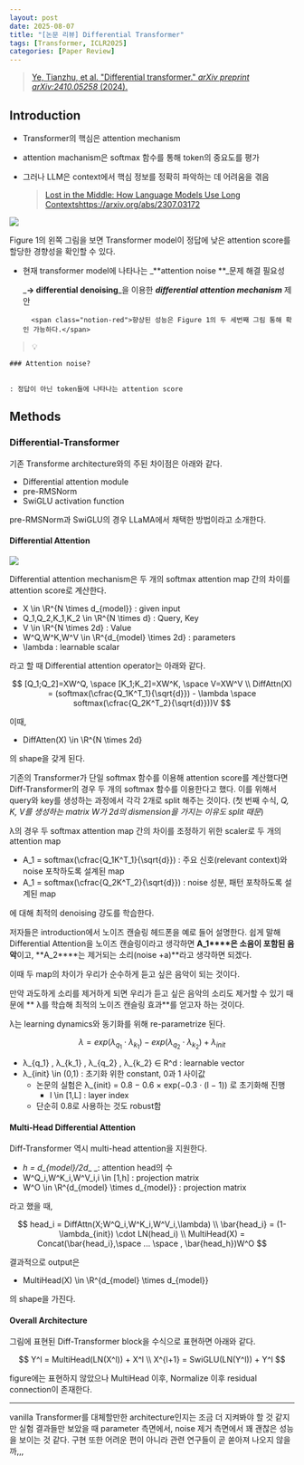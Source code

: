 ```yaml
---
layout: post
date: 2025-08-07
title: "[논문 리뷰] Differential Transformer"
tags: [Transformer, ICLR2025]
categories: [Paper Review]
---
```


> [Ye, Tianzhu, et al. "Differential transformer." ](https://arxiv.org/abs/2410.05258)[_arXiv preprint arXiv:2410.05258_](https://arxiv.org/abs/2410.05258)[ (2024).](https://arxiv.org/abs/2410.05258)



## Introduction

- Transformer의 핵심은 attention mechanism
- attention machanism은 softmax 함수를 통해 token의 중요도를 평가
- 그러나 LLM은 context에서 핵심 정보를 정확히 파악하는 데 어려움을 겪음

	> [Lost in the Middle: How Language Models Use Long Contextshttps://arxiv.org/abs/2307.03172](https://arxiv.org/abs/2307.03172)


![](https://prod-files-secure.s3.us-west-2.amazonaws.com/542b861c-36a8-4051-84e5-8804b6728dba/9083ea56-691a-4752-ae26-47f403431ac8/image.png?X-Amz-Algorithm=AWS4-HMAC-SHA256&X-Amz-Content-Sha256=UNSIGNED-PAYLOAD&X-Amz-Credential=ASIAZI2LB466SWIO6M3O%2F20250919%2Fus-west-2%2Fs3%2Faws4_request&X-Amz-Date=20250919T160115Z&X-Amz-Expires=3600&X-Amz-Security-Token=IQoJb3JpZ2luX2VjEFsaCXVzLXdlc3QtMiJGMEQCIGkgdiPrBHfNSpbBiulkAp0xGxhrlc83o7%2BkNSFlI4ASAiBsxgAA%2FTvDKwhEJhpJJd6Vi4KJWj5Lr4VCSruby1N%2BGCqIBAjU%2F%2F%2F%2F%2F%2F%2F%2F%2F%2F8BEAAaDDYzNzQyMzE4MzgwNSIM%2Bfxi8CnZC7hcOkD3KtwDdBOfNSAiSNevUGr2QlpKrmWU%2FFUyq35e0NCyP7er5FO6XOU6%2Bw3rCpOTZKxB9NYQaS2YYfJinGsdCylPPTGAy49Np%2BLsx9HP%2BxY4PTQYMBEBQy6Z6teFhp5gqQ%2ByOSvp1ygCvOGSZRiejxjqBoVF9jJDfxHlzZjkn3tE9zGuolZVlX8RhXapGDwtPASAy0vchceIS8wofsC6a71i4oAcW09r7DsZ8BYvDjBDHVMP7U%2BRP3AZ5I8hVmCz7m7EPvrrEivMdGOpQEdCqSZFjmjn2nMJwTe6nj6nyimkyXpCFZbgueeYjS%2FNaVtBVX%2BEcFnD4ZPDNwMCFgGEIKsrzGhhC%2BsLVFyMwQoHyj2e2AFUAjpfZC3DUSGykm0dlVjLbjnQWzBdkkry%2B9aq2Mej85fsfBHC%2BUay%2FLF3ugDvlVvFUSTu%2BO3pwjYEacNh%2BDbtSx1%2F94hHGGXqWaa%2BAQCmnxZOLBYv5UjZBNSdBaPnL4PCJkoWrfpoOwQHqIFwH%2F3VoEgFRzvdi27XjH7JyboS1XA04TEIC9Lzfr%2FJNuFQtzwyNHdwUf8u2zU%2FRUEIoalUHJVYOD9qhC4C3H6d18%2F4HssHqvBcB6p18GLg7nvfk3vM7scuTk1SgJGQlVrcUCYwkt%2B0xgY6pgHr32MzJGkkPmVRTkFmLgmrYARmqGklKsj6NMJLeqmz0gIpODah3UUxD8NkArbmNLP%2FG1FzuelWPVnFZ2QFIye7jVGGGWvIGm1Ip0Y1svUf9fCFtXB10Hk05lVvXUcYBXiAuPCe2RLF0y1cx4j8Nx4tlPnxb5nklJb4YQ5%2BhoW6Y4gg5FIBOo1LzcXFhAkI2jiRSGztrDdvKvkVEjTgCIyJflEU3gkZ&X-Amz-Signature=14dc460c2d70866f03a5c1e82009d65357f8c9a249f6b32a3e3770e04fd61a2a&X-Amz-SignedHeaders=host&x-amz-checksum-mode=ENABLED&x-id=GetObject)


Figure 1의 왼쪽 그림을 보면 Transformer model이 정답에 낮은 attention score를 할당한 경향성을 확인할 수 있다.

- 현재 transformer model에 나타나는 _**attention noise **_문제 해결 필요성

	_**→ differential denoising**_을 이용한 _**differential attention mechanism**_ 제안


		<span class="notion-red">향상된 성능은 Figure 1의 두 세번째 그림 통해 확인 가능하다.</span>


> 💡 


	### Attention noise?


	: 정답이 아닌 token들에 나타나는 attention score



## Methods



### Differential-Transformer


기존 Transforme architecture와의 주된 차이점은 아래와 같다.

- Differential attention module
- pre-RMSNorm
- SwiGLU activation function

pre-RMSNorm과 SwiGLU의 경우 LLaMA에서 채택한 방법이라고 소개한다.



#### Differential Attention


![](https://prod-files-secure.s3.us-west-2.amazonaws.com/542b861c-36a8-4051-84e5-8804b6728dba/116d70b2-1963-4810-9167-f4c7d8a06e8f/image.png?X-Amz-Algorithm=AWS4-HMAC-SHA256&X-Amz-Content-Sha256=UNSIGNED-PAYLOAD&X-Amz-Credential=ASIAZI2LB466SWIO6M3O%2F20250919%2Fus-west-2%2Fs3%2Faws4_request&X-Amz-Date=20250919T160115Z&X-Amz-Expires=3600&X-Amz-Security-Token=IQoJb3JpZ2luX2VjEFsaCXVzLXdlc3QtMiJGMEQCIGkgdiPrBHfNSpbBiulkAp0xGxhrlc83o7%2BkNSFlI4ASAiBsxgAA%2FTvDKwhEJhpJJd6Vi4KJWj5Lr4VCSruby1N%2BGCqIBAjU%2F%2F%2F%2F%2F%2F%2F%2F%2F%2F8BEAAaDDYzNzQyMzE4MzgwNSIM%2Bfxi8CnZC7hcOkD3KtwDdBOfNSAiSNevUGr2QlpKrmWU%2FFUyq35e0NCyP7er5FO6XOU6%2Bw3rCpOTZKxB9NYQaS2YYfJinGsdCylPPTGAy49Np%2BLsx9HP%2BxY4PTQYMBEBQy6Z6teFhp5gqQ%2ByOSvp1ygCvOGSZRiejxjqBoVF9jJDfxHlzZjkn3tE9zGuolZVlX8RhXapGDwtPASAy0vchceIS8wofsC6a71i4oAcW09r7DsZ8BYvDjBDHVMP7U%2BRP3AZ5I8hVmCz7m7EPvrrEivMdGOpQEdCqSZFjmjn2nMJwTe6nj6nyimkyXpCFZbgueeYjS%2FNaVtBVX%2BEcFnD4ZPDNwMCFgGEIKsrzGhhC%2BsLVFyMwQoHyj2e2AFUAjpfZC3DUSGykm0dlVjLbjnQWzBdkkry%2B9aq2Mej85fsfBHC%2BUay%2FLF3ugDvlVvFUSTu%2BO3pwjYEacNh%2BDbtSx1%2F94hHGGXqWaa%2BAQCmnxZOLBYv5UjZBNSdBaPnL4PCJkoWrfpoOwQHqIFwH%2F3VoEgFRzvdi27XjH7JyboS1XA04TEIC9Lzfr%2FJNuFQtzwyNHdwUf8u2zU%2FRUEIoalUHJVYOD9qhC4C3H6d18%2F4HssHqvBcB6p18GLg7nvfk3vM7scuTk1SgJGQlVrcUCYwkt%2B0xgY6pgHr32MzJGkkPmVRTkFmLgmrYARmqGklKsj6NMJLeqmz0gIpODah3UUxD8NkArbmNLP%2FG1FzuelWPVnFZ2QFIye7jVGGGWvIGm1Ip0Y1svUf9fCFtXB10Hk05lVvXUcYBXiAuPCe2RLF0y1cx4j8Nx4tlPnxb5nklJb4YQ5%2BhoW6Y4gg5FIBOo1LzcXFhAkI2jiRSGztrDdvKvkVEjTgCIyJflEU3gkZ&X-Amz-Signature=9ff799d6e0a9efe2a8efdc85ef4042b62885ffbf9db78f09455ffa284ca10935&X-Amz-SignedHeaders=host&x-amz-checksum-mode=ENABLED&x-id=GetObject)


Differential attention mechanism은 두 개의 softmax attention map 간의 차이를 attention score로 계산한다.

- X \in \R^{N \times d\_{model}} : given input
- Q\_1,Q\_2,K\_1,K\_2 \in \R^{N \times d} : Query, Key
- V \in \R^{N \times 2d} : Value
- W^Q,W^K,W^V \in \R^{d\_{model} \times 2d} : parameters
- \lambda : learnable scalar

라고 할 때 Differential attention operator는 아래와 같다.


$$
[Q_1;Q_2]=XW^Q, \space [K_1;K_2]=XW^K, \space V=XW^V \\
DiffAttn(X) = (softmax(\cfrac{Q_1K^T_1}{\sqrt{d}}) - \lambda \space softmax(\cfrac{Q_2K^T_2}{\sqrt{d}}))V
$$


이때,

- DiffAtten(X) \in \R^{N \times 2d}

의 shape을 갖게 된다.


기존의 Transformer가 단일 softmax 함수를 이용해 attention score를 계산했다면 Diff-Transformer의 경우 두 개의 softmax 함수를 이용한다고 했다. 이를 위해서 query와 key를 생성하는 과정에서 각각 2개로 split 해주는 것이다. <span class="notion-red">(첫 번째 수식, </span><span class="notion-red">_Q, K, V를 생성하는 matrix W가 2d의 dismension을 가지는 이유도 split 때문_</span><span class="notion-red">)</span>


 λ의 경우 두 softmax attention map 간의 차이를 조정하기 위한 scaler로 두 개의 attention map

- A\_1 = softmax(\cfrac{Q\_1K^T\_1}{\sqrt{d}}) : 주요 신호(relevant context)와 noise 포착하도록 설계된 map
- A\_1 = softmax(\cfrac{Q\_2K^T\_2}{\sqrt{d}}) : noise 성분, 패턴 포착하도록 설계된 map 

에 대해 최적의 denoising 강도를 학습한다.


저자들은 introduction에서 노이즈 캔슬링 헤드폰을 예로 들어 설명한다. 쉽게 말해 Differential Attention을 노이즈 캔슬링이라고 생각하면 **A\_1****은 소음이 포함된 음악**이고, **A\_2****는 제거되는 소리(noise +a)**라고 생각하면 되겠다. 


이때 두 map의 차이가 우리가 순수하게 듣고 싶은 음악이 되는 것이다. 


만약 과도하게 소리를 제거하게 되면 우리가 듣고 싶은 음악의 소리도 제거할 수 있기 때문에 ** λ를 학습해 최적의 노이즈 캔슬링 효과**를 얻고자 하는 것이다.


λ는 learning dynamics와 동기화를 위해 re-parametrize 된다.


$$
\lambda = exp(\lambda_{q_1} \cdot \lambda_{k_1}) - exp(\lambda_{q_2} \cdot \lambda_{k_2}) + \lambda_{init}
$$

- λ\_{q\_1} , λ\_{k\_1} , λ\_{q\_2} , λ\_{k\_2} ∈ R^d : learnable vector
- λ\_{init} \in (0,1) : 초기화 위한 constant, 0과 1 사이값
	- 논문의 실험은 λ\_{init} = 0.8 − 0.6 × exp(−0.3 · (l − 1)) 로 초기화해 진행
		- l \in [1,L] : layer index
	- 단순히 0.8로 사용하는 것도 robust함


#### **Multi-Head Differential Attention**


Diff-Transformer 역시 multi-head attention을 지원한다.

- _h = d\_{model}/2d__ _: attention head의 수
- W^Q\_i,W^K\_i,W^V\_i,i \in [1,h] : projection matrix
- W^O \in \R^{d\_{model} \times d\_{model}} : projection matrix

라고 했을 때,


$$
head_i = DiffAttn(X;W^Q_i,W^K_i,W^V_i,\lambda) \\
\bar{head_i} = (1-\lambda_{init}) \cdot LN(head_i) \\
MultiHead(X) = Concat(\bar{head_i},\space ... \space , \bar{head_h})W^O
$$


결과적으로 output은

- MultiHead(X) \in \R^{d\_{model} \times d\_{model}}

의 shape을 가진다.



#### Overall Architecture


그림에 표현된 Diff-Transformer block을 수식으로 표현하면 아래와 같다.


$$
Y^l = MultiHead(LN(X^l)) + X^l \\
X^{l+1} = SwiGLU(LN(Y^l)) + Y^l
$$


figure에는 표현하지 않았으나 MultiHead 이후, Normalize 이후 residual connection이 존재한다.


---


vanilla Transformer를 대체할만한 architecture인지는 조금 더 지켜봐야 할 것 같지만 실험 결과들만 보았을 때 parameter 측면에서, noise 제거 측면에서 꽤 괜찮은 성능을 보이는 것 같다. 구현 또한 어려운 편이 아니라 관련 연구들이 곧 쏟아져 나오지 않을까,,,

